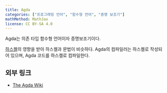 ```yaml
---
title: Agda
categories: ["프로그래밍 언어", "함수형 언어", "증명 보조기"]
mathMethod: MathJax
license: CC BY-SA 4.0
---
```


Agda는 의존 타입 함수형 언어이자 증명보조기이다.

[하스켈](/wiki/Haskell)의 영향을 받아 하스켈과 문법이 비슷하다.
Agda의 컴파일러는 하스켈로 작성되어 있으며, Agda 코드를 하스켈로 컴파일한다.

## 외부 링크
* [The Agda Wiki](https://wiki.portal.chalmers.se/agda/pmwiki.php)
